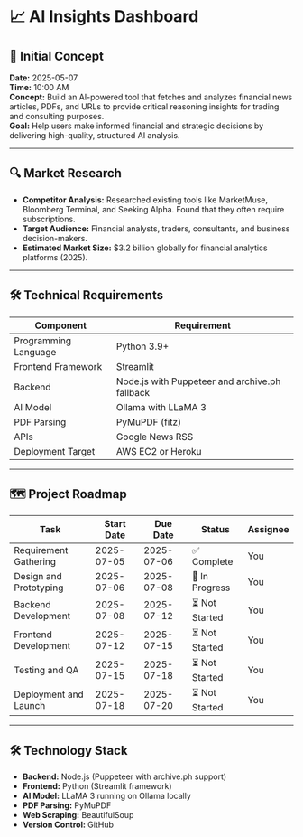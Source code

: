 # 📈 AI Insights Dashboard

## 📅 Initial Concept
**Date:** 2025-05-07  
**Time:** 10:00 AM  
**Concept:** Build an AI-powered tool that fetches and analyzes financial news articles, PDFs, and URLs to provide critical reasoning insights for trading and consulting purposes.  
**Goal:** Help users make informed financial and strategic decisions by delivering high-quality, structured AI analysis.  

---

## 🔍 Market Research
- **Competitor Analysis:** Researched existing tools like MarketMuse, Bloomberg Terminal, and Seeking Alpha. Found that they often require subscriptions.  
- **Target Audience:** Financial analysts, traders, consultants, and business decision-makers.  
- **Estimated Market Size:** $3.2 billion globally for financial analytics platforms (2025).  

---

## 🛠 Technical Requirements
| Component            | Requirement                                     |
|----------------------|--------------------------------------------------|
| Programming Language | Python 3.9+                                     |
| Frontend Framework   | Streamlit                                       |
| Backend              | Node.js with Puppeteer and archive.ph fallback |
| AI Model             | Ollama with LLaMA 3                             |
| PDF Parsing          | PyMuPDF (fitz)                                  |
| APIs                 | Google News RSS                                 |
| Deployment Target    | AWS EC2 or Heroku                               |

---

## 🗺 Project Roadmap

| Task                      | Start Date | Due Date   | Status       | Assignee |
|---------------------------|------------|------------|--------------|----------|
| Requirement Gathering     | 2025-07-05 | 2025-07-06 | ✅ Complete   | You      |
| Design and Prototyping    | 2025-07-06 | 2025-07-08 | 🚧 In Progress| You      |
| Backend Development       | 2025-07-08 | 2025-07-12 | ⏳ Not Started| You      |
| Frontend Development      | 2025-07-12 | 2025-07-15 | ⏳ Not Started| You      |
| Testing and QA            | 2025-07-15 | 2025-07-18 | ⏳ Not Started| You      |
| Deployment and Launch     | 2025-07-18 | 2025-07-20 | ⏳ Not Started| You      |

---

## 🛠 Technology Stack
- **Backend:** Node.js (Puppeteer with archive.ph support)  
- **Frontend:** Python (Streamlit framework)  
- **AI Model:** LLaMA 3 running on Ollama locally  
- **PDF Parsing:** PyMuPDF  
- **Web Scraping:** BeautifulSoup  
- **Version Control:** GitHub  

